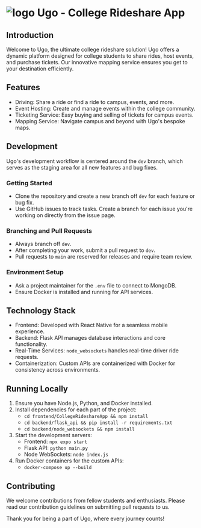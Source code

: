 ![logo](https://github.com/smirki/Ugo/blob/dev/frontend/CollegeRideshareAppFr](https://github.com/smirki/Ugo/blob/dev/frontend/assets/ugoicon.png)ontend/assets/logo.png)
Ugo - College Rideshare App
===========================

Introduction
------------

Welcome to Ugo, the ultimate college rideshare solution! Ugo offers a dynamic platform designed for college students to share rides, host events, and purchase tickets. Our innovative mapping service ensures you get to your destination efficiently.

Features
--------

-   Driving: Share a ride or find a ride to campus, events, and more.
-   Event Hosting: Create and manage events within the college community.
-   Ticketing Service: Easy buying and selling of tickets for campus events.
-   Mapping Service: Navigate campus and beyond with Ugo's bespoke maps.

Development
-----------

Ugo's development workflow is centered around the `dev` branch, which serves as the staging area for all new features and bug fixes.

### Getting Started

-   Clone the repository and create a new branch off `dev` for each feature or bug fix.
-   Use GitHub issues to track tasks. Create a branch for each issue you're working on directly from the issue page.

### Branching and Pull Requests

-   Always branch off `dev`.
-   After completing your work, submit a pull request to `dev`.
-   Pull requests to `main` are reserved for releases and require team review.

### Environment Setup

-   Ask a project maintainer for the `.env` file to connect to MongoDB.
-   Ensure Docker is installed and running for API services.

Technology Stack
----------------

-   Frontend: Developed with React Native for a seamless mobile experience.
-   Backend: Flask API manages database interactions and core functionality.
-   Real-Time Services: `node_websockets` handles real-time driver ride requests.
-   Containerization: Custom APIs are containerized with Docker for consistency across environments.

Running Locally
---------------

1.  Ensure you have Node.js, Python, and Docker installed.
2.  Install dependencies for each part of the project:
    -   `cd frontend/CollegeRideshareApp && npm install`
    -   `cd backend/flask_api && pip install -r requirements.txt`
    -   `cd backend/node_websockets && npm install`
3.  Start the development servers:
    -   Frontend: `npx expo start`
    -   Flask API: `python main.py`
    -   Node WebSockets: `node index.js`
4.  Run Docker containers for the custom APIs:
    -   `docker-compose up --build`

Contributing
------------

We welcome contributions from fellow students and enthusiasts. Please read our contribution guidelines on submitting pull requests to us.

Thank you for being a part of Ugo, where every journey counts!
